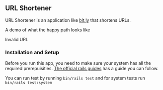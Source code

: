 ## URL Shortener

URL Shortener is an application like [bit.ly](https://bitly.com/) that shortens URLs.

A demo of what the happy path looks like

Invalid URL

### Installation and Setup

Before you run this app, you need to make sure your system has all the required prerepuisities. [The official rails guides](https://guides.rubyonrails.org/getting_started.html#creating-a-new-rails-project-installing-rails) has a guide you can follow.

You can run test by running `bin/rails test` and for system tests run `bin/rails test:system`
